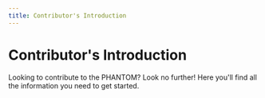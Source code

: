 ```yaml
---
title: Contributor's Introduction
---
```


# Contributor's Introduction

Looking to contribute to the PHANTOM? Look no further! Here you'll find all the information you need to get started.